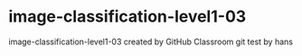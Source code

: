 # image-classification-level1-03
image-classification-level1-03 created by GitHub Classroom
git test by hans